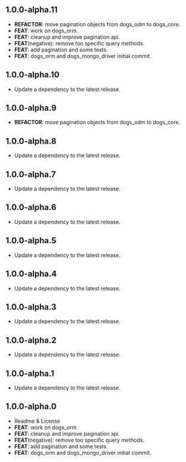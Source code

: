 ## 1.0.0-alpha.11

 - **REFACTOR**: move pagination objects from dogs_odm to dogs_core.
 - **FEAT**: work on dogs_orm.
 - **FEAT**: cleanup and improve pagination api.
 - **FEAT**(negative): remove too specific query methods.
 - **FEAT**: add pagination and some tests.
 - **FEAT**: dogs_orm and dogs_mongo_driver initial commit.

## 1.0.0-alpha.10

 - Update a dependency to the latest release.

## 1.0.0-alpha.9

 - **REFACTOR**: move pagination objects from dogs_odm to dogs_core.

## 1.0.0-alpha.8

 - Update a dependency to the latest release.

## 1.0.0-alpha.7

 - Update a dependency to the latest release.

## 1.0.0-alpha.6

 - Update a dependency to the latest release.

## 1.0.0-alpha.5

 - Update a dependency to the latest release.

## 1.0.0-alpha.4

 - Update a dependency to the latest release.

## 1.0.0-alpha.3

 - Update a dependency to the latest release.

## 1.0.0-alpha.2

 - Update a dependency to the latest release.

## 1.0.0-alpha.1

 - Update a dependency to the latest release.

## 1.0.0-alpha.0

 - Readme & License
 - **FEAT**: work on dogs_orm.
 - **FEAT**: cleanup and improve pagination api.
 - **FEAT**(negative): remove too specific query methods.
 - **FEAT**: add pagination and some tests.
 - **FEAT**: dogs_orm and dogs_mongo_driver initial commit.
